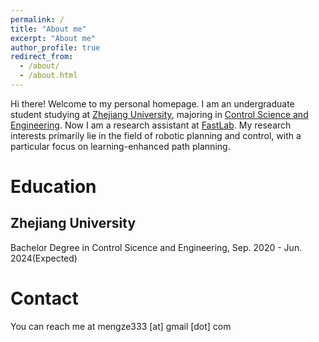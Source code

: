 ```yaml
---
permalink: /
title: "About me"
excerpt: "About me"
author_profile: true
redirect_from: 
  - /about/
  - /about.html
---
```


Hi there! Welcome to my personal homepage. I am an undergraduate student studying at [Zhejiang University](https://www.zju.edu.cn/), majoring in [Control Science and Engineering](http://www.cse.zju.edu.cn/). Now I am a research assistant at [FastLab](http://zju-fast.com/). My research interests primarily lie in the field of robotic planning and control, with a particular focus on learning-enhanced path planning.

Education
======

Zhejiang University
------
Bachelor Degree in Control Sicence and Engineering, Sep. 2020 - Jun. 2024(Expected)

Contact
======
You can reach me at mengze333 [at] gmail [dot] com
